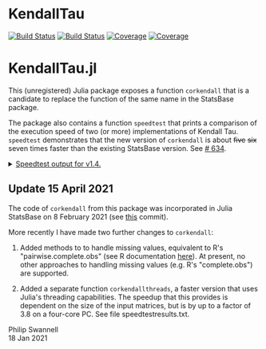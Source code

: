 # KendallTau

[![Build Status](https://travis-ci.com/PGS62/KendallTau.jl.svg?branch=master)](https://travis-ci.com/PGS62/KendallTau.jl)
[![Build Status](https://ci.appveyor.com/api/projects/status/github/PGS62/KendallTau.jl?svg=true)](https://ci.appveyor.com/project/PGS62/KendallTau-jl)
[![Coverage](https://codecov.io/gh/PGS62/KendallTau.jl/branch/master/graph/badge.svg)](https://codecov.io/gh/PGS62/KendallTau.jl)
[![Coverage](https://coveralls.io/repos/github/PGS62/KendallTau.jl/badge.svg?branch=master)](https://coveralls.io/github/PGS62/KendallTau.jl?branch=master)
# KendallTau.jl

This (unregistered) Julia package exposes a function `corkendall` that is a candidate to replace the function of the same name in the StatsBase package. 

The package also contains a function `speedtest` that prints a comparison of the execution speed of two (or more) implementations of Kendall Tau. `speedtest` demonstrates that the new version of `corkendall` is about ~~five~~ ~~six~~ seven times faster than the existing StatsBase version. See [# 634](https://github.com/JuliaStats/StatsBase.jl/issues/634).


<details><summary><ins>Speedtest output for v1.4.</ins></summary>
<p>
  
```julia
julia> using StatsBase;KendallTau.speedtest([StatsBase.corkendall,KendallTau.corkendall,KendallTau.corkendallthreads_v2],2000,10)
###################################################################
Executing speedtest 2021-01-23T14:17:31.783
--------------------------------------------------
size(matrix1) = (2000, 10)
StatsBase.corkendall(matrix1)
  33.376 ms (451 allocations: 5.54 MiB)
KendallTau.corkendall(matrix1)
  4.888 ms (298 allocations: 3.40 MiB)
Speed ratio KendallTau.corkendall vs StatsBase.corkendall: 6.827493096041731
Ratio of memory allocated KendallTau.corkendall vs StatsBase.corkendall: 0.6130525086357451
KendallTau.corkendallthreads_v2(matrix1)
  1.558 ms (614 allocations: 3.44 MiB)
Speed ratio KendallTau.corkendallthreads_v2 vs StatsBase.corkendall: 21.429341894060997
Ratio of memory allocated KendallTau.corkendallthreads_v2 vs StatsBase.corkendall: 0.6202723771851052
Results from all 3 functions identical? true
--------------------------------------------------
size(matrix1) = (2000, 10)
size(matrix2) = (2000, 10)
StatsBase.corkendall(matrix1,matrix2)
  74.549 ms (1001 allocations: 12.31 MiB)
KendallTau.corkendall(matrix1,matrix2)
  10.023 ms (631 allocations: 7.24 MiB)
Speed ratio KendallTau.corkendall vs StatsBase.corkendall: 7.438163488334897
Ratio of memory allocated KendallTau.corkendall vs StatsBase.corkendall: 0.5880152134243097
KendallTau.corkendallthreads_v2(matrix1,matrix2)
  3.516 ms (712 allocations: 7.25 MiB)
Speed ratio KendallTau.corkendallthreads_v2 vs StatsBase.corkendall: 21.20217849259734
Ratio of memory allocated KendallTau.corkendallthreads_v2 vs StatsBase.corkendall: 0.588845802919708
Results from all 3 functions identical? true
--------------------------------------------------
size(vector1) = (2000,)
size(matrix1) = (2000, 10)
StatsBase.corkendall(vector1,matrix1)
  7.363 ms (103 allocations: 1.23 MiB)
KendallTau.corkendall(vector1,matrix1)
  986.699 μs (65 allocations: 725.55 KiB)
Speed ratio KendallTau.corkendall vs StatsBase.corkendall: 7.462052763811456
Ratio of memory allocated KendallTau.corkendall vs StatsBase.corkendall: 0.5755739005404333
KendallTau.corkendallthreads_v2(vector1,matrix1)
  434.400 μs (134 allocations: 734.52 KiB)
Speed ratio KendallTau.corkendallthreads_v2 vs StatsBase.corkendall: 16.949355432780848
Ratio of memory allocated KendallTau.corkendallthreads_v2 vs StatsBase.corkendall: 0.5826887798106004
Results from all 3 functions identical? true
--------------------------------------------------
size(matrix1) = (2000, 10)
size(vector1) = (2000,)
StatsBase.corkendall(matrix1,vector1)
  7.332 ms (101 allocations: 1.23 MiB)
KendallTau.corkendall(matrix1,vector1)
  984.600 μs (63 allocations: 725.45 KiB)
Speed ratio KendallTau.corkendall vs StatsBase.corkendall: 7.4465783059110295
Ratio of memory allocated KendallTau.corkendall vs StatsBase.corkendall: 0.5755423329614479
KendallTau.corkendallthreads_v2(matrix1,vector1)
  425.800 μs (134 allocations: 734.52 KiB)
Speed ratio KendallTau.corkendallthreads_v2 vs StatsBase.corkendall: 17.219119304837953
Ratio of memory allocated KendallTau.corkendallthreads_v2 vs StatsBase.corkendall: 0.5827321185074997
Results from all 3 functions identical? true
--------------------------------------------------
size(vector1) = (2000,)
size(vector2) = (2000,)
StatsBase.corkendall(vector1,vector2)
  731.600 μs (10 allocations: 126.03 KiB)
KendallTau.corkendall(vector1,vector2)
  170.900 μs (8 allocations: 86.72 KiB)
Speed ratio KendallTau.corkendall vs StatsBase.corkendall: 4.280866003510825
Ratio of memory allocated KendallTau.corkendall vs StatsBase.corkendall: 0.6880733944954128
KendallTau.corkendallthreads_v2(vector1,vector2)
  173.401 μs (10 allocations: 118.22 KiB)
Speed ratio KendallTau.corkendallthreads_v2 vs StatsBase.corkendall: 4.219122150391289
Ratio of memory allocated KendallTau.corkendallthreads_v2 vs StatsBase.corkendall: 0.9380114059013142
Results from all 3 functions identical? true
--------------------------------------------------
size(manyrepeats1) = (2000,)
size(manyrepeats2) = (2000,)
StatsBase.corkendall(manyrepeats1,manyrepeats2)
  442.600 μs (12 allocations: 157.53 KiB)
KendallTau.corkendall(manyrepeats1,manyrepeats2)
  135.199 μs (14 allocations: 126.38 KiB)
Speed ratio KendallTau.corkendall vs StatsBase.corkendall: 3.2736928527577867
Ratio of memory allocated KendallTau.corkendall vs StatsBase.corkendall: 0.8022217813925808
KendallTau.corkendallthreads_v2(manyrepeats1,manyrepeats2)
  137.200 μs (16 allocations: 157.88 KiB)
Speed ratio KendallTau.corkendallthreads_v2 vs StatsBase.corkendall: 3.2259475218658893
Ratio of memory allocated KendallTau.corkendallthreads_v2 vs StatsBase.corkendall: 1.0021821067248562
Results from all 3 functions identical? true
###################################################################
```

</p>
</details>



## Update 15 April 2021
The code of `corkendall` from this package was incorporated in Julia StatsBase on 8 February 2021 (see [this](https://github.com/JuliaStats/StatsBase.jl/commit/11ac5b596405367b3217d3d962e22523fef9bb0d) commit).

More recently I have made two further changes to `corkendall`:

1) Added methods to to handle missing values, equivalent to R's "pairwise.complete.obs" (see R documentation [here](https://www.rdocumentation.org/packages/stats/versions/3.6.2/topics/cor)).
At present, no other approaches to handling missing values (e.g. R's "complete.obs") are supported.

2) Added a separate function `corkendallthreads`, a faster version that uses Julia's threading capabilities. The speedup that this provides is dependent on the size of the input matrices, but is by up to a factor of 3.8 on a four-core PC. See file speedtestresults.txt.




Philip Swannell  
18 Jan 2021
